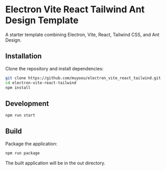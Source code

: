 # Electron Vite React Tailwind Ant Design Template

A starter template combining Electron, Vite, React, Tailwind CSS, and Ant Design.

## Installation

Clone the repository and install dependencies:

```sh
git clone https://github.com/muyoou/electron_vite_react_tailwind.git
cd electron-vite-react-tailwind
npm install
```
## Development
```sh
npm run start
```

## Build
Package the application:
```sh
npm run package
```
The built application will be in the out directory.
